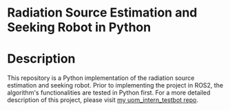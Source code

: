 # Radiation Source Estimation and Seeking Robot in Python

# Description

This repository is a Python implementation of the radiation source estimation and seeking robot. Prior to implementing the project in ROS2, the algorithm's functionalities are tested in Python first. For a more detailed description of this project, please visit [my uom_intern_testbot repo](https://github.com/rram3n/uom_intern_testbot).
